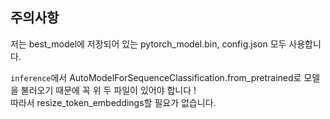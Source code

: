 ## 주의사항
저는 best_model에 저장되어 있는 pytorch_model.bin, config.json 모두 사용합니다.

`inference`에서
AutoModelForSequenceClassification.from_pretrained로 모델을 불러오기 때문에 꼭 위 두 파일이 있어야 합니다 !  
따라서 resize_token_embeddings할 필요가 없습니다.
